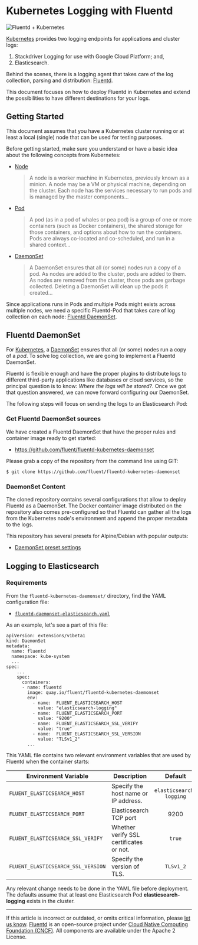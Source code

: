 # Kubernetes Logging with Fluentd

![Fluentd + Kubernetes](/images/fluentd_kubernetes.png)

[Kubernetes](http://kubernetes.io) provides two logging endpoints for
applications and cluster logs:

1. Stackdriver Logging for use with Google Cloud Platform; and,
2. Elasticsearch.

Behind the scenes, there is a logging agent that takes care of the log
collection, parsing and distribution: [Fluentd](http://www.fluentd.org).

This document focuses on how to deploy Fluentd in Kubernetes and extend the
possibilities to have different destinations for your logs.


## Getting Started

This document assumes that you have a Kubernetes cluster running or at least a
local (single) node that can be used for testing purposes.

Before getting started, make sure you understand or have a basic idea about the
following concepts from Kubernetes:

- [Node](https://kubernetes.io/docs/admin/node/)

  > A node is a worker machine in Kubernetes, previously known as a minion. A
  > node may be a VM or physical machine, depending on the cluster. Each node
  > has the services necessary to run pods and is managed by the master
  > components...

- [Pod](https://kubernetes.io/docs/user-guide/pods/)

  > A pod (as in a pod of whales or pea pod) is a group of one or more
  > containers (such as Docker containers), the shared storage for those
  > containers, and options about how to run the containers. Pods are always
  > co-located and co-scheduled, and run in a shared context...

- [DaemonSet](https://kubernetes.io/docs/admin/daemons/)

  > A DaemonSet ensures that all (or some) nodes run a copy of a pod. As nodes
  > are added to the cluster, pods are added to them. As nodes are removed from
  > the cluster, those pods are garbage collected. Deleting a DaemonSet will
  > clean up the pods it created...

Since applications runs in Pods and multiple Pods might exists across multiple
nodes, we need a specific Fluentd-Pod that takes care of log collection on each
node: [Fluentd DaemonSet](/articles/fluentd_daemonset.md).


## Fluentd DaemonSet

For [Kubernetes](https://kubernetes.io), a
[DaemonSet](https://kubernetes.io/docs/admin/daemons/) ensures that all (or
some) nodes run a copy of a *pod*. To solve log collection, we are going to
implement a Fluentd DaemonSet.

Fluentd is flexible enough and have the proper plugins to distribute logs to
different third-party applications like databases or cloud services, so the
principal question is to know: *Where the logs will be stored?*. Once we got
that question answered, we can move forward configuring our DaemonSet.

The following steps will focus on sending the logs to an Elasticsearch Pod:

### Get Fluentd DaemonSet sources

We have created a Fluentd DaemonSet that have the proper rules and container
image ready to get started:

-   <https://github.com/fluent/fluentd-kubernetes-daemonset>

Please grab a copy of the repository from the command line using GIT:

``` {.CodeRay}
$ git clone https://github.com/fluent/fluentd-kubernetes-daemonset
```


### DaemonSet Content

The cloned repository contains several configurations that allow to deploy
Fluentd as a DaemonSet. The Docker container image distributed on the repository
also comes pre-configured so that Fluentd can gather all the logs from the
Kubernetes node's environment and append the proper metadata to the logs.

This repository has several presets for Alpine/Debian with popular outputs:

- [DaemonSet preset settings](https://github.com/fluent/fluentd-kubernetes-daemonset/tree/master/docker-image/v0.12)


## Logging to Elasticsearch

### Requirements

From the `fluentd-kubernetes-daemonset/` directory, find the YAML configuration
file:

- [`fluentd-daemonset-elasticsearch.yaml`](https://github.com/fluent/fluentd-kubernetes-daemonset/blob/master/fluentd-daemonset-elasticsearch.yaml)

As an example, let's see a part of this file:

``` {.CodeRay}
apiVersion: extensions/v1beta1
kind: DaemonSet
metadata:
  name: fluentd
  namespace: kube-system
  ...
spec:
    ...
    spec:
      containers:
      - name: fluentd
        image: quay.io/fluent/fluentd-kubernetes-daemonset
        env:
          - name:  FLUENT_ELASTICSEARCH_HOST
            value: "elasticsearch-logging"
          - name:  FLUENT_ELASTICSEARCH_PORT
            value: "9200"
          - name:  FLUENT_ELASTICSEARCH_SSL_VERIFY
            value: "true"
          - name:  FLUENT_ELASTICSEARCH_SSL_VERSION
            value: "TLSv1_2"
        ...
```

This YAML file contains two relevant environment variables that are used by
Fluentd when the container starts:

| Environment Variable                | Description                            | Default               |
|-------------------------------------|----------------------------------------|:---------------------:|
| `FLUENT_ELASTICSEARCH_HOST`         | Specify the host name or IP address.   | `elasticsearch-logging` |
| `FLUENT_ELASTICSEARCH_PORT`         | Elasticsearch TCP port                 | 9200                  |
| `FLUENT_ELASTICSEARCH_SSL_VERIFY`  | Whether verify SSL certificates or not.| `true`                  |
| `FLUENT_ELASTICSEARCH_SSL_VERSION` | Specify the version of TLS.            | `TLSv1_2`               |

Any relevant change needs to be done in the YAML file before deployment. The
defaults assume that at least one Elasticsearch Pod **elasticsearch-logging**
exists in the cluster.


------------------------------------------------------------------------

If this article is incorrect or outdated, or omits critical information, please
[let us know](https://github.com/fluent/fluentd-docs-gitbook/issues?state=open).
[Fluentd](http://www.fluentd.org/) is an open-source project under
[Cloud Native Computing Foundation (CNCF)](https://cncf.io/). All components are
available under the Apache 2 License.
